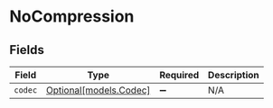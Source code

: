 # NoCompression


## Fields

| Field                                        | Type                                         | Required                                     | Description                                  |
| -------------------------------------------- | -------------------------------------------- | -------------------------------------------- | -------------------------------------------- |
| `codec`                                      | [Optional[models.Codec]](../models/codec.md) | :heavy_minus_sign:                           | N/A                                          |